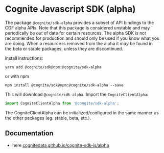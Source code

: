 Cognite Javascript SDK (alpha)
================================
The package `@cognite/sdk-alpha` provides a subset of API bindings to the CDF alpha APIs. Note that this package is considered unstable and may periodically be out of date for certain resources. The alpha SDK is not recommended for production and should only be used if you know what you are doing.
When a resource is removed from the alpha it _may_ be found in the beta or stable packages, unless they are discontinued.

install instructions:
```
yarn add @cognite/sdk@npm:@cognite/sdk-alpha
```
or with npm
```
npm install @cognite/sdk@npm:@cognite/sdk-alpha --save
```

This will download `@cognite/sdk-alpha`. Import the `CogniteClientAlpha`:
```js
import CogniteClientAlpha from '@congite/sdk-alpha';
```

The CogniteClientAlpha can be initialized/configured in the same manner as the other packages (eg. stable, beta, etc.).

## Documentation

 - here [cognitedata.github.io/cognite-sdk-js/alpha](https://cognitedata.github.io/cognite-sdk-js/alpha/classes/_alpha_src_cogniteclient_.cogniteclientalpha.html)
